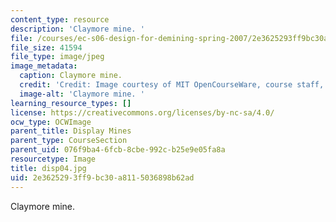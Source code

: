```yaml
---
content_type: resource
description: 'Claymore mine. '
file: /courses/ec-s06-design-for-demining-spring-2007/2e3625293ff9bc30a8115036898b62ad_disp04.jpg
file_size: 41594
file_type: image/jpeg
image_metadata:
  caption: Claymore mine.
  credit: 'Credit: Image courtesy of MIT OpenCourseWare, course staff, and students.'
  image-alt: 'Claymore mine. '
learning_resource_types: []
license: https://creativecommons.org/licenses/by-nc-sa/4.0/
ocw_type: OCWImage
parent_title: Display Mines
parent_type: CourseSection
parent_uid: 076f9ba4-6fcb-8cbe-992c-b25e9e05fa8a
resourcetype: Image
title: disp04.jpg
uid: 2e362529-3ff9-bc30-a811-5036898b62ad
---
```

Claymore mine. 